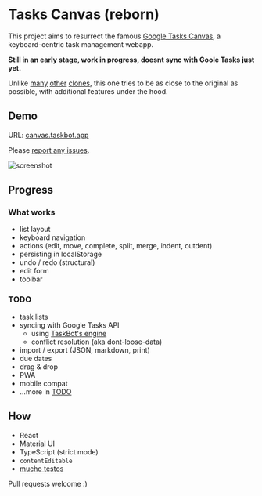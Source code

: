 # Tasks Canvas (reborn)

This project aims to resurrect the famous
[Google Tasks Canvas](https://www.reddit.com/r/productivity/comments/arihi9/google_tasks_canvas_shutting_down/),
a keyboard-centric task management webapp.

**Still in an early stage, work in progress, doesnt sync with Goole Tasks just yet.**

Unlike [many](https://www.gtaskd.com/)
[other](https://chrome.google.com/webstore/detail/full-screen-for-google-ta/ndbaejgcaecffnhlmdghchfehkflgfkj?hl=en)
[clones](https://tasksboard.app/),
this one tries to be as close to the original as possible, with additional features under the hood.

## Demo

URL: [canvas.taskbot.app](https://canvas.taskbot.app)

Please [report any issues](https://github.com/TaskSync/tasks-canvas-reborn/issues/new).

![screenshot](https://raw.githubusercontent.com/TobiaszCudnik/tasks-canvas-reborn/master/docs/screenshot.png)

## Progress

### What works

- list layout
- keyboard navigation
- actions (edit, move, complete, split, merge, indent, outdent)
- persisting in localStorage
- undo / redo (structural)
- edit form
- toolbar

### TODO

- task lists
- syncing with Google Tasks API
  - using [TaskBot's engine](https://github.com/TaskSync/TaskBot.app)
  - conflict resolution (aka dont-loose-data)
- import / export (JSON, markdown, print)
- due dates
- drag & drop
- PWA
- mobile compat
- ...more in [TODO](TODO)

## How

- React
- Material UI
- TypeScript (strict mode)
- `contentEditable`
- [mucho testos](src/tasklist/actions.test.ts)

Pull requests welcome :)

